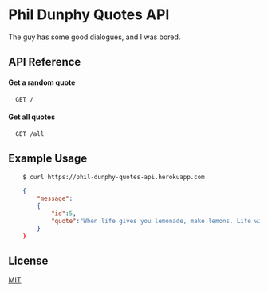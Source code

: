 # Phil Dunphy Quotes API

The guy has some good dialogues, and I was bored.


## API Reference

#### Get a random quote

```http
  GET /
```
#### Get all quotes

```http
  GET /all
```

## Example Usage

```bash
    $ curl https://phil-dunphy-quotes-api.herokuapp.com
```
```json
    {
        "message":
        {
            "id":5,
            "quote":"When life gives you lemonade, make lemons. Life will be all, ‘Whaaat?"}
        }
    }
```

## License

[MIT](LICENSE)